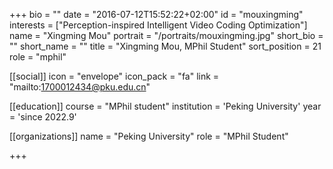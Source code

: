 +++
bio = ""
date = "2016-07-12T15:52:22+02:00"
id = "mouxingming"
interests = ["Perception-inspired Intelligent Video Coding Optimization"]
name = "Xingming Mou"
portrait = "/portraits/mouxingming.jpg"
short_bio = ""
short_name = ""
title = "Xingming Mou, MPhil Student"
sort_position = 21
role = "mphil"

[[social]]
    icon = "envelope"
    icon_pack = "fa"
    link = "mailto:1700012434@pku.edu.cn"

[[education]]
    course = "MPhil student"
    institution = 'Peking University'
    year = 'since 2022.9'

[[organizations]]
    name = "Peking University"
    role = "MPhil Student"


+++

